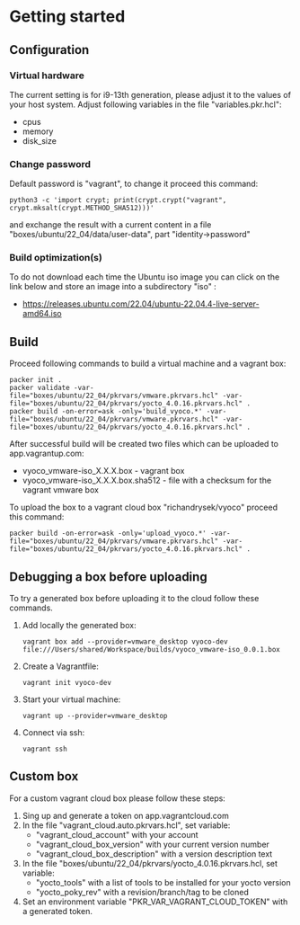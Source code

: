 # Getting started

## Configuration

### Virtual hardware

The current setting is for i9-13th generation, please adjust it to the values
of your host system. Adjust following variables in the file "variables.pkr.hcl":

* cpus
* memory
* disk_size

### Change password

Default password is "vagrant", to change it proceed this command:

```shell
python3 -c 'import crypt; print(crypt.crypt("vagrant", crypt.mksalt(crypt.METHOD_SHA512)))'
```

and exchange the result with a current content in a file
"boxes/ubuntu/22_04/data/user-data", part "identity->password"

### Build optimization(s)

To do not download each time the Ubuntu iso image you can click on the link
below and store an image into a subdirectory "iso" :

* <https://releases.ubuntu.com/22.04/ubuntu-22.04.4-live-server-amd64.iso>

## Build

Proceed following commands to build a virtual machine and a vagrant box:

```shell
packer init .
packer validate -var-file="boxes/ubuntu/22_04/pkrvars/vmware.pkrvars.hcl" -var-file="boxes/ubuntu/22_04/pkrvars/yocto_4.0.16.pkrvars.hcl" .
packer build -on-error=ask -only='build_vyoco.*' -var-file="boxes/ubuntu/22_04/pkrvars/vmware.pkrvars.hcl" -var-file="boxes/ubuntu/22_04/pkrvars/yocto_4.0.16.pkrvars.hcl" .
```

After successful build will be created two files which can be uploaded
to app.vagrantup.com:

* vyoco_vmware-iso_X.X.X.box - vagrant box
* vyoco_vmware-iso_X.X.X.box.sha512 - file with a checksum for the vagrant vmware box

To upload the box to a vagrant cloud box "richandrysek/vyoco" proceed this command:

```shell
packer build -on-error=ask -only='upload_vyoco.*' -var-file="boxes/ubuntu/22_04/pkrvars/vmware.pkrvars.hcl" -var-file="boxes/ubuntu/22_04/pkrvars/yocto_4.0.16.pkrvars.hcl" .
```

## Debugging a box before uploading

To try a generated box before uploading it to the cloud follow these commands.

1) Add locally the generated box:

    ```shell
    vagrant box add --provider=vmware_desktop vyoco-dev file:///Users/shared/Workspace/builds/vyoco_vmware-iso_0.0.1.box
    ```

2) Create a Vagrantfile:

    ```shell
    vagrant init vyoco-dev
    ```

3) Start your virtual machine:

    ```shell
    vagrant up --provider=vmware_desktop
    ```

4) Connect via ssh:

    ```shell
    vagrant ssh
    ```

## Custom box

For a custom vagrant cloud box please follow these steps:

1) Sing up and generate a token on app.vagrantcloud.com
2) In the file "vagrant_cloud.auto.pkrvars.hcl", set variable:
    * "vagrant_cloud_account" with your account
    * "vagrant_cloud_box_version" with your current version number
    * "vagrant_cloud_box_description" with a version description text
3) In the file "boxes/ubuntu/22_04/pkrvars/yocto_4.0.16.pkrvars.hcl, set variable:
    * "yocto_tools" with a list of tools to be installed for your yocto version
    * "yocto_poky_rev" with a revision/branch/tag to be cloned
4) Set an environment variable "PKR_VAR_VAGRANT_CLOUD_TOKEN" with a generated token.